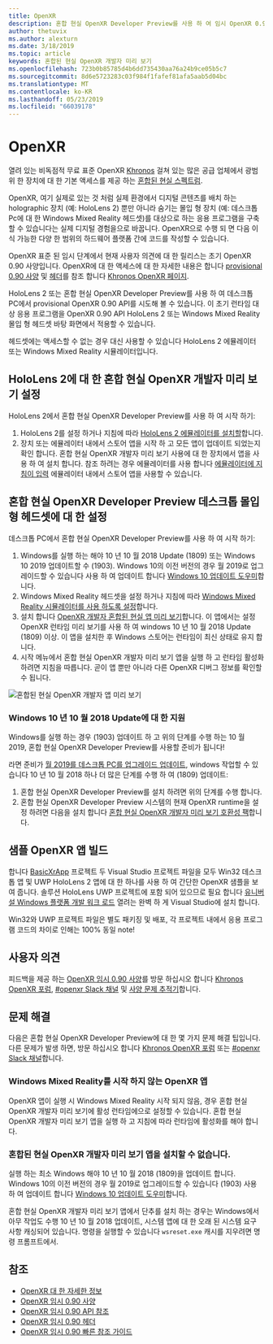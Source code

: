 ```yaml
---
title: OpenXR
description: 혼합 현실 OpenXR Developer Preview를 사용 하 여 임시 OpenXR 0.90 API를 사용해 보세요.
author: thetuvix
ms.author: alexturn
ms.date: 3/18/2019
ms.topic: article
keywords: 혼합된 현실 OpenXR 개발자 미리 보기
ms.openlocfilehash: 723b0b85785d4b6dd735430aa76a24b9ce05b5c7
ms.sourcegitcommit: 8d6e5723283c03f984f1fafef81afa5aab5d04bc
ms.translationtype: MT
ms.contentlocale: ko-KR
ms.lasthandoff: 05/23/2019
ms.locfileid: "66039178"
---
```

# <a name="openxr"></a>OpenXR

열려 있는 비독점적 무료 표준 OpenXR [Khronos](https://www.khronos.org/) 걸쳐 있는 많은 공급 업체에서 광범위 한 장치에 대 한 기본 액세스를 제공 하는 [혼합된 현실 스펙트럼](mixed-reality.md).

OpenXR, 여기 실제로 있는 것 처럼 실제 환경에서 디지털 콘텐츠를 배치 하는 holographic 장치 (예: HoloLens 2) 뿐만 아니라 숨기는 몰입 형 장치 (예: 데스크톱 Pc에 대 한 Windows Mixed Reality 헤드셋)를 대상으로 하는 응용 프로그램을 구축할 수 있습니다는 실제 디지털 경험을으로 바꿉니다.  OpenXR으로 수행 되 면 다음 이식 가능한 다양 한 범위의 하드웨어 플랫폼 간에 코드를 작성할 수 있습니다.

OpenXR 표준 된 임시 단계에서 현재 사용자 의견에 대 한 릴리스는 초기 OpenXR 0.90 사양입니다.  OpenXR에 대 한 액세스에 대 한 자세한 내용은 합니다 [provisional 0.90 사양](https://www.khronos.org/registry/OpenXR/specs/0.90/html/xrspec.html) 및 [헤더](https://github.com/KhronosGroup/OpenXR-Docs/tree/master/include/openxr)를 참조 합니다 [Khronos OpenXR 페이지](https://www.khronos.org/openxr/). 

HoloLens 2 또는 혼합 현실 OpenXR Developer Preview를 사용 하 여 데스크톱 PC에서 provisional OpenXR 0.90 API를 시도해 볼 수 있습니다.  이 초기 런타임 대상 응용 프로그램을 OpenXR 0.90 API HoloLens 2 또는 Windows Mixed Reality 몰입 형 헤드셋 바탕 화면에서 적용할 수 있습니다.

헤드셋에는 액세스할 수 없는 경우 대신 사용할 수 있습니다 HoloLens 2 에뮬레이터 또는 Windows Mixed Reality 시뮬레이터입니다.

## <a name="setting-up-the-mixed-reality-openxr-developer-preview-for-hololens-2"></a>HoloLens 2에 대 한 혼합 현실 OpenXR 개발자 미리 보기 설정

HoloLens 2에서 혼합 현실 OpenXR Developer Preview를 사용 하 여 시작 하기:

1. HoloLens 2를 설정 하거나 지침에 따라 [HoloLens 2 에뮬레이터를 설치할](using-the-hololens-emulator.md)합니다.
1. 장치 또는 에뮬레이터 내에서 스토어 앱을 시작 하 고 모든 앱이 업데이트 되었는지 확인 합니다.  혼합 현실 OpenXR 개발자 미리 보기 사용에 대 한 장치에서 앱을 사용 하 여 설치 합니다.  참조 하려는 경우 에뮬레이터를 사용 합니다 [에뮬레이터에 지침이 입력](using-the-hololens-emulator.md#basic-emulator-input) 에뮬레이터 내에서 스토어 앱을 사용할 수 있습니다.

## <a name="setting-up-the-mixed-reality-openxr-developer-preview-for-immersive-desktop-headsets"></a>혼합 현실 OpenXR Developer Preview 데스크톱 몰입 형 헤드셋에 대 한 설정

데스크톱 PC에서 혼합 현실 OpenXR Developer Preview를 사용 하 여 시작 하기:

1. Windows를 실행 하는 해야 10 년 10 월 2018 Update (1809) 또는 Windows 10 2019 업데이트할 수 (1903).  Windows 10의 이전 버전의 경우 월 2019로 업그레이드할 수 있습니다 사용 하 여 업데이트 합니다 [Windows 10 업데이트 도우미](https://www.microsoft.com/en-us/software-download/windows10)합니다.
1. Windows Mixed Reality 헤드셋을 설정 하거나 지침에 따라 [Windows Mixed Reality 시뮬레이터를 사용 하도록 설정](using-the-windows-mixed-reality-simulator.md)합니다.
1. 설치 합니다 [OpenXR 개발자 혼합된 현실 앱 미리 보기](https://www.microsoft.com/store/productId/9n5cvvl23qbt)합니다.  이 앱에서는 설정 OpenXR 런타임 미리 보기를 사용 하 여 windows 10 년 10 월 2018 Update (1809) 이상.  이 앱을 설치한 후 Windows 스토어는 런타임이 최신 상태로 유지 합니다.
1. 시작 메뉴에서 혼합 현실 OpenXR 개발자 미리 보기 앱을 실행 하 고 런타임 활성화 하려면 지침을 따릅니다.  곧이 앱 뿐만 아니라 다른 OpenXR 디버그 정보를 확인할 수 됩니다.

![혼합된 현실 OpenXR 개발자 앱 미리 보기](images/mixed-reality-openxr-developer-preview.png)

### <a name="support-for-windows-10-october-2018-update"></a>Windows 10 년 10 월 2018 Update에 대 한 지원

Windows를 실행 하는 경우 (1903) 업데이트 하 고 위의 단계를 수행 하는 10 월 2019, 혼합 현실 OpenXR Developer Preview를 사용할 준비가 됩니다!

라면 준비가 [월 2019를 데스크톱 PC를 업그레이드 업데이트](https://www.microsoft.com/en-us/software-download/windows10), windows 작업할 수 있습니다 10 년 10 월 2018 하나 더 많은 단계를 수행 하 여 (1809) 업데이트:

1. 혼합 현실 OpenXR Developer Preview를 설치 하려면 위의 단계를 수행 합니다.
1. 혼합 현실 OpenXR Developer Preview 시스템의 현재 OpenXR runtime을 설정 하려면 다음을 설치 합니다 [혼합 현실 OpenXR 개발자 미리 보기 호환성 팩](https://aka.ms/openxr-compat)합니다.

## <a name="building-a-sample-openxr-app"></a>샘플 OpenXR 앱 빌드

합니다 [BasicXrApp](https://github.com/Microsoft/OpenXR-SDK-VisualStudio/tree/master/samples/BasicXrApp) 프로젝트 두 Visual Studio 프로젝트 파일을 모두 Win32 데스크톱 앱 및 UWP HoloLens 2 앱에 대 한 하나를 사용 하 여 간단한 OpenXR 샘플을 보여 줍니다.  솔루션 HoloLens UWP 프로젝트에 포함 되어 있으므로 필요 합니다 [유니버설 Windows 플랫폼 개발 워크 로드](install-the-tools.md#installation-checklist) 열려는 완벽 하 게 Visual Studio에 설치 합니다.

Win32와 UWP 프로젝트 파일은 별도 패키징 및 배포, 각 프로젝트 내에서 응용 프로그램 코드의 차이로 인해는 100% 동일 note!

## <a name="feedback"></a>사용자 의견

피드백을 제공 하는 [OpenXR 임시 0.90 사양](https://www.khronos.org/registry/OpenXR/specs/0.90/html/xrspec.html)를 방문 하십시오 합니다 [Khronos OpenXR 포럼](https://community.khronos.org/c/openxr), [#openxr Slack 채널](https://khr.io/slack) 및 [사양 문제 추적기](https://github.com/KhronosGroup/OpenXR-Docs/issues)합니다.

## <a name="troubleshooting"></a>문제 해결

다음은 혼합 현실 OpenXR Developer Preview에 대 한 몇 가지 문제 해결 팁입니다.  다른 문제가 발생 하면, 방문 하십시오 합니다 [Khronos OpenXR 포럼](https://community.khronos.org/c/openxr) 또는 [#openxr Slack 채널](https://khr.io/slack)합니다.

### <a name="openxr-app-not-starting-windows-mixed-reality"></a>Windows Mixed Reality를 시작 하지 않는 OpenXR 앱

OpenXR 앱이 실행 시 Windows Mixed Reality 시작 되지 않음, 경우 혼합 현실 OpenXR 개발자 미리 보기에 활성 런타임에으로 설정할 수 있습니다.  혼합 현실 OpenXR 개발자 미리 보기 앱을 실행 하 고 지침에 따라 런타임에 활성화를 해야 합니다.

### <a name="mixed-reality-openxr-developer-preview-app-cannot-be-installed"></a>혼합된 현실 OpenXR 개발자 미리 보기 앱을 설치할 수 없습니다. 

실행 하는 최소 Windows 해야 10 년 10 월 2018 (1809)을 업데이트 합니다.  Windows 10의 이전 버전의 경우 월 2019로 업그레이드할 수 있습니다 (1903) 사용 하 여 업데이트 합니다 [Windows 10 업데이트 도우미](https://www.microsoft.com/en-us/software-download/windows10)합니다.

혼합 현실 OpenXR 개발자 미리 보기 앱에서 단추를 설치 하는 경우는 Windows에서 아무 작업도 수행 10 년 10 월 2018 업데이트, 시스템 앱에 대 한 오래 된 시스템 요구 사항 캐싱되어 있습니다.  명령을 실행할 수 있습니다 `wsreset.exe` 캐시를 지우려면 명령 프롬프트에서.

## <a name="see-also"></a>참조

* [OpenXR 대 한 자세한 정보](https://www.khronos.org/openxr/)
* [OpenXR 임시 0.90 사양](https://www.khronos.org/registry/OpenXR/specs/0.90/html/xrspec.html)
* [OpenXR 임시 0.90 API 참조](https://www.khronos.org/registry/OpenXR/specs/0.90/man/html/)
* [OpenXR 임시 0.90 헤더](https://github.com/KhronosGroup/OpenXR-Docs/tree/master/include/openxr)
* [OpenXR 임시 0.90 빠른 참조 가이드](https://www.khronos.org/registry/OpenXR/specs/0.90/refguide/OpenXR-0.90-web.pdf)
